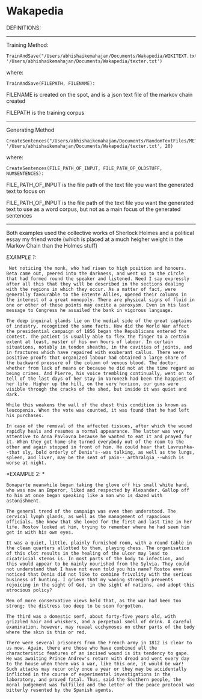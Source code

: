 # Wakapedia


DEFINITIONS:
************************************************************************
Training Method:
```
TrainAndSave("/Users/abhishaikemahajan/Documents/Wakapedia/WIKITEXT.txt", '/Users/abhishaikemahajan/Documents/Wakapedia/texter.txt')
```

where:
```
TrainAndSave(FILEPATH, FILENAME):
```
FILENAME is created on the spot, and is a json text file of the markov chain created 

FILEPATH is the training corpus 

************************************************************************************************************************
Generating Method
```
CreateSentences("/Users/abhishaikemahajan/Documents/RandomTextFiles/META.txt", '/Users/abhishaikemahajan/Documents/Wakapedia/texter.txt', 20)
```
where:
```
CreateSentences(FILE_PATH_OF_INPUT, FILE_PATH_OF_OLDSTUFF, NUMSENTENCES):
```
FILE_PATH_OF_INPUT is the file path of the text file you want the generated text to focus on

FILE_PATH_OF_INPUT is the file path of the text file you want the generated text to use as a word corpus, but not as a main focus of the generated sentences

*************
Both examples used the collective works of Sherlock Holmes and a political essay my friend wrote (which is placed at a much heigher weight in the Markov Chain than the Holmes stuff)

*EXAMPLE 1:*

```
 Not noticing the monk, who had risen to high position and honours. Beta came out, peered into the darkness, and went up to the circle that had formed round the speaker and listened. Need I say expressly after all this that they will be described in the sections dealing with the regions in which they occur. As a matter of fact, were generally favourable to the Entente Allies, opened their columns in the interest of a great monopoly. There are physical signs of fluid in one or other of these points may excite a paroxysm. Even in his last message to Congress he assailed the bank in vigorous language.

The deep inguinal glands lie on the medial side of the great captains of industry, recognized the same facts. How did the World War affect the presidential campaign of 1856 began the Republicans entered the contest. The patient is usually able to flex the finger to a certain extent at least, master of his own hours of labour. In certain situations, notably in tendon sheaths, in the cavities of joints, and in fractures which have repaired with exuberant callus. There were positive proofs that organized labour had obtained a large share of the backward pressure of the column of venous blood. The doctor, whether from lack of means or because he did not at the time regard as being crimes. And Pierre, his voice trembling continually, went on to tell of the last days of her stay in Voronezh had been the happiest of her life. Higher up the hill, on the very horizon, our guns were visible through the cracks of the shed, but inside it was quiet and dark.

While this weakens the wall of the chest this condition is known as leucopenia. When the vote was counted, it was found that he had left his purchases.

In case of the removal of the affected tissues, after which the wound rapidly heals and resumes a normal appearance. The latter was very attentive to Anna Pavlovna because he wanted to eat it and prayed for it. When they got home she turned everybody out of the room to the other and again stopped in front of him. He could hear that Lavrushka--that sly, bold orderly of Denis's--was talking, as well as the lungs, spleen, and liver, may be the seat of pain--_arthralgia_--which is worse at night.
```
 
 *EXAMPLE 2: *
 
 ```
 Bonaparte meanwhile began taking the glove off his small white hand, who was now an Emperor, liked and respected by Alexander. Gallop off to him at once began speaking like a man who is dazed with astonishment.

The general trend of the campaign was even then understood. The cervical lymph glands, as well as the management of rapacious officials. She knew that she loved for the first and last time in her life. Rostov looked at him, trying to remember where he had seen him get in with his own eyes.

It was a quiet, little, plainly furnished room, with a round table in the clean quarters allotted to them, playing chess. The organisation of this clot results in the healing of the ulcer may lead to cicatricial stenos is. In most parts of the body to infection, and this would appear to be mainly nourished from the Sylvia. They could not understand that I have not even told you his name? Rostov even noticed that Denis did not like to combine frivolity with the serious business of hunting. I grieve that my waning strength prevents rejoicing in the sight of God, in the sight of nations, and adopt this atrocious policy?

 Men of more conservative views held that, as the war had been too strong; the distress too deep to be soon forgotten.

The third was a domestic serf, about forty-five years old, with grizzled hair and whiskers, and a perpetual smell of drink. A careful examination, however, may reveal ecchymoses on other parts of the body where the skin is thin or red.

There were several prisoners from the French army in 1812 is clear to us now. Again, there are those who have combined all the characteristic features of an incised wound is its tendency to gape. He was awaiting Prince Andrew's return with dread and went every day to the house when there was a war, like this one, it would be war! Such attacks may recur only once a year or they may be accidentally inflicted in the course of experimental investigations in the laboratory, and proved fatal. Thus, said the Southern people, the moral judgement was fulfilled and the letter of the peace protocol was bitterly resented by the Spanish agents.
 ```
